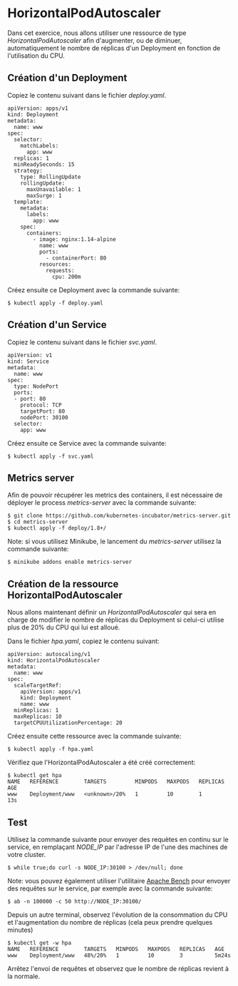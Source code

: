 # HorizontalPodAutoscaler

Dans cet exercice, nous allons utiliser une ressource de type *HorizontalPodAutoscaler* afin d'augmenter, ou de diminuer, automatiquement le nombre de réplicas d'un Deployment en fonction de l'utilisation du CPU.

## Création d'un Deployment

Copiez le contenu suivant dans le fichier *deploy.yaml*.

```
apiVersion: apps/v1
kind: Deployment
metadata:
  name: www
spec:
  selector:
    matchLabels:
      app: www
  replicas: 1
  minReadySeconds: 15
  strategy:
    type: RollingUpdate
    rollingUpdate:
      maxUnavailable: 1
      maxSurge: 1
  template:
    metadata:
      labels:
        app: www
    spec:
      containers:
        - image: nginx:1.14-alpine
          name: www
          ports:
            - containerPort: 80
          resources:
            requests:
              cpu: 200m
```

Créez ensuite ce Deployment avec la commande suivante:

```
$ kubectl apply -f deploy.yaml
```

## Création d'un Service

Copiez le contenu suivant dans le fichier *svc.yaml*.

```
apiVersion: v1
kind: Service
metadata:
  name: www
spec:
  type: NodePort
  ports:
  - port: 80
    protocol: TCP
    targetPort: 80
    nodePort: 30100
  selector:
    app: www
```

Créez ensuite ce Service avec la commande suivante:

```
$ kubectl apply -f svc.yaml
```

## Metrics server

Afin de pouvoir récupérer les metrics des containers, il est nécessaire de déployer le process *metrics-server* avec la commande suivante:

```
$ git clone https://github.com/kubernetes-incubator/metrics-server.git
$ cd metrics-server
$ kubectl apply -f deploy/1.8+/
```

Note: si vous utilisez Minikube, le lancement du *metrics-server* utilisez la commande suivante:

```
$ minikube addons enable metrics-server
```

## Création de la ressource HorizontalPodAutoscaler

Nous allons maintenant définir un *HorizontalPodAutoscaler* qui sera en charge de modifier le nombre de réplicas du Deployment si celui-ci utilise plus de 20% du CPU qui lui est alloué.

Dans le fichier *hpa.yaml*, copiez le contenu suivant:

```
apiVersion: autoscaling/v1
kind: HorizontalPodAutoscaler
metadata:
  name: www
spec:
  scaleTargetRef:
    apiVersion: apps/v1
    kind: Deployment
    name: www
  minReplicas: 1
  maxReplicas: 10
  targetCPUUtilizationPercentage: 20
```


Créez ensuite cette ressource avec la commande suivante:

```
$ kubectl apply -f hpa.yaml
```

Vérifiez que l'HorizontalPodAutoscaler a été créé correctement:

```
$ kubectl get hpa
NAME   REFERENCE        TARGETS         MINPODS   MAXPODS   REPLICAS   AGE
www    Deployment/www   <unknown>/20%   1         10        1          13s
```

## Test

Utilisez la commande suivante pour envoyer des requètes en continu sur le service, en remplaçant *NODE_IP* par l'adresse IP de l'une des machines de votre cluster.

```
$ while true;do curl -s NODE_IP:30100 > /dev/null; done
```

Note: vous pouvez également utiliser l'utilitaire [Apache Bench](http://httpd.apache.org/docs/current/programs/ab.html) pour envoyer des requêtes sur le service, par exemple avec la commande suivante:

```
$ ab -n 100000 -c 50 http://NODE_IP:30100/
```

Depuis un autre terminal, observez l'évolution de la consommation du CPU et l'augmentation du nombre de réplicas (cela peux prendre quelques minutes)

```
$ kubectl get -w hpa
NAME   REFERENCE        TARGETS   MINPODS   MAXPODS   REPLICAS   AGE
www    Deployment/www   48%/20%   1         10        3          5m24s
```

Arrêtez l'envoi de requêtes et observez que le nombre de réplicas revient à la normale.
